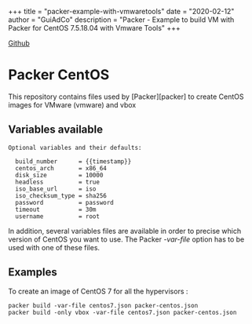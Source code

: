 +++
title = "packer-example-with-vmwaretools"
date = "2020-02-12"
author = "GuiAdCo"
description = "Packer - Example to build VM with Packer for CentOS 7.5.18.04 with Vmware Tools"
+++

[Github](https://github.com/guiadco/packer-example-with-vmwaretools)

# Packer CentOS

This repository contains files used by [Packer][packer] to create CentOS images for VMware (vmware) and vbox

## Variables available

    Optional variables and their defaults:

      build_number      = {{timestamp}}
      centos_arch       = x86_64
      disk_size         = 10000
      headless          = true
      iso_base_url      = iso
      iso_checksum_type = sha256
      password          = password
      timeout           = 30m
      username          = root

In addition, several variables files are available in order to precise which version of CentOS you want to use. The Packer *-var-file* option has to be used with one of these files.

## Examples

To create an image of CentOS 7 for all the hypervisors :

    packer build -var-file centos7.json packer-centos.json
    packer build -only vbox -var-file centos7.json packer-centos.json